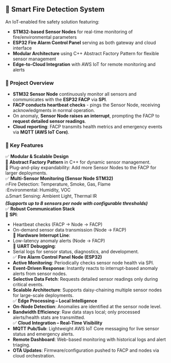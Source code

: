 ## 🚨 Smart Fire Detection System
An IoT-enabled fire safety solution featuring:
- **STM32-based Sensor Nodes** for real-time monitoring of fire/environmental parameters
- **ESP32 Fire Alarm Control Panel** serving as both gateway and cloud interface
- **Modular Architecture** using C++ Abstract Factory Pattern for flexible sensor management
- **Edge-to-Cloud Integration** with AWS IoT for remote monitoring and alerts

### 📌 Project Overview
- **STM32 Sensor Node** continuously monitor all sensors and communicates with the **ESP32 FACP** via **SPI**.
- **FACP conducts heartbeat checks** - pings the Sensor Node, receiving acknowledgments in normal operation.
- On anomaly, **Sensor Node raises an interrupt**, prompting the FACP to **request detailed sensor readings**.
- **Cloud reporting**: FACP transmits health metrics and emergency events via **MQTT (AWS IoT Core)**.

### 🔧 Key Features
✅ **Modular & Scalable Design**  
  🔹 **Abstract Factory Pattern** in C++ for dynamic sensor management.  
  🔹 Plug-and-play expandability: Add more Sensor Nodes to the FACP for larger deployments.  
✅ **Multi-Sensor Monitoring (Sensor Node STM32)**  
  🔥Fire Detection: Temperature, Smoke, Gas, Flame  
  💧Environmental: Humidity, VOC  
  ♨️Smart Sensing: Ambient Light, Thermal IR  
  ***(Supports up to 8 sensors per node with configurable thresholds)***  
✅ **Robust Communication Stack**  
🔹 **SPI**:  
  - Heartbeat checks (FACP → Node → FACP)  
  - On-demand sensor data transmission (Node → FACP)     
🔹 **Hardware Interrupt Line**:  
  - Low-latency anomaly alerts (Node → FACP)  
🔹 **UART Debugging**:  
  - Serial logs for sensor status, diagnostics, and development.  
✅ **Fire Alarm Control Panel Node (ESP32)**  
  - **Active Monitoring**: Periodically checks sensor node health via SPI.  
  - **Event-Driven Response**: Instantly reacts to interrupt-based anomaly alerts from sensor nodes.  
  - **Selective Data Fetch**: Requests detailed sensor readings only during critical events.  
  - **Scalable Architecture**: Supports daisy-chaining multiple sensor nodes for large-scale deployments.  
✅ **Edge Processing – Local Intelligence**  
  - **On-Node Detection**: Anomalies are identified at the sensor node level.  
  - **Bandwidth Efficiency**: Raw data stays local; only processed alerts/health stats are transmitted.  
✅ **Cloud Integration – Real-Time Visibility**  
- **MQTT Pub/Sub**: Lightweight AWS IoT Core messaging for live sensor status and emergency alerts.  
- **Remote Dashboard**: Web-based monitoring with historical logs and alert triaging.  
- **OTA Updates**: Firmware/configuration pushed to FACP and nodes via cloud orchestration.  



